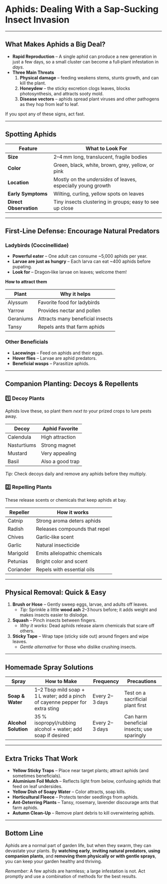 # Aphids: Dealing With a Sap‑Sucking Insect Invasion

---

## What Makes Aphids a Big Deal?

- **Rapid Reproduction** – A single aphid can produce a new generation in just a few days, so a small cluster can become a full‑plant infestation in *days*.
- **Three Main Threats**  
  1. **Physical damage** – feeding weakens stems, stunts growth, and can kill the plant.  
  2. **Honeydew** – the sticky excretion clogs leaves, blocks photosynthesis, and attracts sooty mold.  
  3. **Disease vectors** – aphids spread plant viruses and other pathogens as they hop from leaf to leaf.

If you spot any of these signs, act fast.

---

## Spotting Aphids

| Feature | What to Look For |
|---------|------------------|
| **Size** | 2–4 mm long, translucent, fragile bodies |
| **Color** | Green, black, white, brown, grey, yellow, or pink |
| **Location** | Mostly on the *undersides* of leaves, especially young growth |
| **Early Symptoms** | Wilting, curling, yellow spots on leaves |
| **Direct Observation** | Tiny insects clustering in groups; easy to see up close |

---

## First‑Line Defense: Encourage Natural Predators

### Ladybirds (Coccinellidae)

- **Powerful eater** – One adult can consume ~5,000 aphids per year.  
- **Larvae are just as hungry** – Each larva can eat ~400 aphids before pupating.  
- **Look for** – Dragon‑like larvae on leaves; welcome them!

**How to attract them**

| Plant | Why it helps |
|-------|--------------|
| Alyssum | Favorite food for ladybirds |
| Yarrow | Provides nectar and pollen |
| Geraniums | Attracts many beneficial insects |
| Tansy | Repels ants that farm aphids |

### Other Beneficials

- **Lacewings** – Feed on aphids and their eggs.  
- **Hover flies** – Larvae are aphid predators.  
- **Beneficial wasps** – Parasitize aphids.

---

## Companion Planting: Decoys & Repellents

### 1️⃣ Decoy Plants  
Aphids love these, so plant them *next to* your prized crops to lure pests away.

| Decoy | Aphid Favorite |
|-------|----------------|
| Calendula | High attraction |
| Nasturtiums | Strong magnet |
| Mustard | Very appealing |
| Basil | Also a good trap |

*Tip:* Check decoys daily and remove any aphids before they multiply.

### 2️⃣ Repelling Plants  
These release scents or chemicals that keep aphids at bay.

| Repeller | How it works |
|----------|--------------|
| Catnip | Strong aroma deters aphids |
| Radish | Releases compounds that repel |
| Chives | Garlic‑like scent |
| Garlic | Natural insecticide |
| Marigold | Emits allelopathic chemicals |
| Petunias | Bright color and scent |
| Coriander | Repels with essential oils |

---

## Physical Removal: Quick & Easy

1. **Brush or Hose** – Gently sweep eggs, larvae, and adults off leaves.  
   - *Tip:* Sprinkle a little **wood ash** 2–3 hours before; it adds weight and makes insects easier to dislodge.  
2. **Squash** – Pinch insects between fingers.  
   - *Why it works:* Dead aphids release alarm chemicals that scare off others.  
3. **Sticky Tape** – Wrap tape (sticky side out) around fingers and wipe leaves.  
   - *Gentle alternative* for those who dislike crushing insects.

---

## Homemade Spray Solutions

| Spray | How to Make | Frequency | Precautions |
|-------|-------------|-----------|-------------|
| **Soap & Water** | 1–2 Tbsp mild soap + 1 L water; add a pinch of cayenne pepper for extra sting | Every 2–3 days | Test on a sacrificial plant first |
| **Alcohol Solution** | 35 % isopropyl/rubbing alcohol + water; add soap if desired | Every 2–3 days | Can harm beneficial insects; use sparingly |

---

## Extra Tricks That Work

- **Yellow Sticky Traps** – Place near target plants; attract aphids (and sometimes beneficials).  
- **Aluminium Foil Mulch** – Reflects light from below, confusing aphids that feed on leaf undersides.  
- **Yellow Dish of Soapy Water** – Color attracts, soap kills.  
- **Horticultural Fleece** – Protects tender seedlings from aphids.  
- **Ant‑Deterring Plants** – Tansy, rosemary, lavender discourage ants that farm aphids.  
- **Autumn Clean‑Up** – Remove plant debris to kill overwintering aphids.

---

## Bottom Line

Aphids are a normal part of garden life, but when they swarm, they can devastate your plants. By **watching early**, **inviting natural predators**, **using companion plants**, and **removing them physically or with gentle sprays**, you can keep your garden healthy and thriving.  

*Remember:* A few aphids are harmless; a large infestation is not. Act promptly and use a combination of methods for the best results.